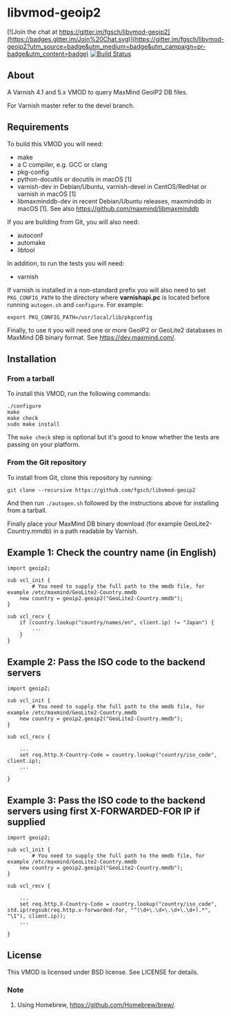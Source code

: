libvmod-geoip2
==============

[![Join the chat at https://gitter.im/fgsch/libvmod-geoip2](https://badges.gitter.im/Join%20Chat.svg)](https://gitter.im/fgsch/libvmod-geoip2?utm_source=badge&utm_medium=badge&utm_campaign=pr-badge&utm_content=badge)
[![Build Status](https://travis-ci.org/fgsch/libvmod-geoip2.svg?branch=master)](https://travis-ci.org/fgsch/libvmod-geoip2)

## About

A Varnish 4.1 and 5.x VMOD to query MaxMind GeoIP2 DB files.

For Varnish master refer to the devel branch.

## Requirements

To build this VMOD you will need:

* make
* a C compiler, e.g. GCC or clang
* pkg-config
* python-docutils or docutils in macOS [1]
* varnish-dev in Debian/Ubuntu, varnish-devel in CentOS/RedHat or
  varnish in macOS [1]
* libmaxminddb-dev in recent Debian/Ubuntu releases, maxminddb in
  macOS [1]. See also https://github.com/maxmind/libmaxminddb

If you are building from Git, you will also need:

* autoconf
* automake
* libtool

In addition, to run the tests you will need:

* varnish

If varnish is installed in a non-standard prefix you will also need
to set `PKG_CONFIG_PATH` to the directory where **varnishapi.pc** is
located before running `autogen.sh` and `configure`.  For example:

```
export PKG_CONFIG_PATH=/usr/local/lib/pkgconfig
```

Finally, to use it you will need one or more GeoIP2 or GeoLite2 databases in MaxMind DB binary format.
See https://dev.maxmind.com/.

## Installation

### From a tarball

To install this VMOD, run the following commands:

```
./configure
make
make check
sudo make install
```

The `make check` step is optional but it's good to know whether the
tests are passing on your platform.

### From the Git repository

To install from Git, clone this repository by running:

```
git clone --recursive https://github.com/fgsch/libvmod-geoip2
```

And then run `./autogen.sh` followed by the instructions above for
installing from a tarball.

Finally place your MaxMind DB binary download (for example GeoLite2-Country.mmdb) in a path readable by Varnish.

## Example 1: Check the country name (in English)

```
import geoip2;

sub vcl_init {
        # You need to supply the full path to the mmdb file, for example /etc/maxmind/GeoLite2-Country.mmdb
	new country = geoip2.geoip2("GeoLite2-Country.mmdb");
}

sub vcl_recv {
	if (country.lookup("country/names/en", client.ip) != "Japan") {
		...
	}
}
```

## Example 2: Pass the ISO code to the backend servers

```
import geoip2;

sub vcl_init {
        # You need to supply the full path to the mmdb file, for example /etc/maxmind/GeoLite2-Country.mmdb
	new country = geoip2.geoip2("GeoLite2-Country.mmdb");
}

sub vcl_recv {
	
	...
	set req.http.X-Country-Code = country.lookup("country/iso_code", client.ip);
	...
	
}
```

## Example 3: Pass the ISO code to the backend servers using first X-FORWARDED-FOR IP if supplied

```
import geoip2;

sub vcl_init {
        # You need to supply the full path to the mmdb file, for example /etc/maxmind/GeoLite2-Country.mmdb
	new country = geoip2.geoip2("GeoLite2-Country.mmdb");
}

sub vcl_recv {
	
	...
	set req.http.X-Country-Code = country.lookup("country/iso_code", std.ip(regsub(req.http.x-forwarded-for, "^(\d+\.\d+\.\d+\.\d+).*", "\1"), client.ip));
	...
	
}
```


## License

This VMOD is licensed under BSD license. See LICENSE for details.

### Note

1. Using Homebrew, https://github.com/Homebrew/brew/.
